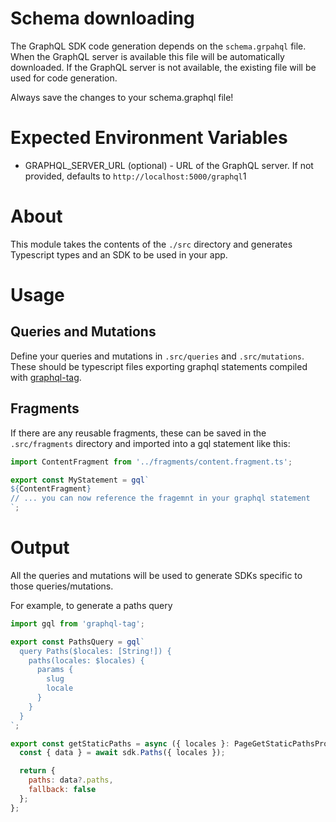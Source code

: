 
# Schema downloading

The GraphQL SDK code generation depends on the `schema.grpahql` file.
When the GraphQL server is available this file will be automatically downloaded.
If the GraphQL server is not available, the existing file will be used for code generation.

Always save the changes to your schema.graphql file!

# Expected Environment Variables

- GRAPHQL_SERVER_URL (optional) - URL of the GraphQL server. If not provided, defaults to `http://localhost:5000/graphql`1

# About

This module takes the contents of the `./src` directory and generates Typescript types and an SDK to be used in your app.

# Usage

## Queries and Mutations

Define your queries and mutations in `.src/queries` and `.src/mutations`. These should be typescript files exporting graphql statements compiled with [graphql-tag](https://www.npmjs.com/package/graphql-tag).

## Fragments

If there are any reusable fragments, these can be saved in the `.src/fragments` directory and imported into a gql statement like this:

```javascript
import ContentFragment from '../fragments/content.fragment.ts';

export const MyStatement = gql`
${ContentFragment}
// ... you can now reference the fragemnt in your graphql statement
`;
```

# Output

All the queries and mutations will be used to generate SDKs specific to those queries/mutations.

For example, to generate a paths query

```javascript
import gql from 'graphql-tag';

export const PathsQuery = gql`
  query Paths($locales: [String!]) {
    paths(locales: $locales) {
      params {
        slug
        locale
      }
    }
  }
`;
```

```javascript
export const getStaticPaths = async ({ locales }: PageGetStaticPathsProps) => {
  const { data } = await sdk.Paths({ locales });

  return {
    paths: data?.paths,
    fallback: false
  };
};
```
